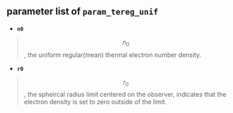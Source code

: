 ## parameter list of **``param_tereg_unif``**

- **``n0``**
> $$n_0$$, the uniform regular(mean) thermal electron number density.

- **``r0``**
> $$r_0$$, the spheircal radius limit centered on the observer, indicates that the electron density is set to zero outside of the limit.
